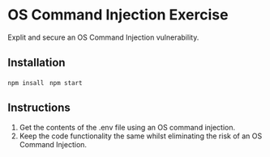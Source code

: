 # OS Command Injection Exercise 

Explit and secure an OS Command Injection vulnerability. 

## Installation
```npm insall```
``` npm start```

## Instructions 
1. Get the contents of the .env file using an OS command injection.
2. Keep the code functionality the same whilst eliminating the risk of an OS Command Injection.
